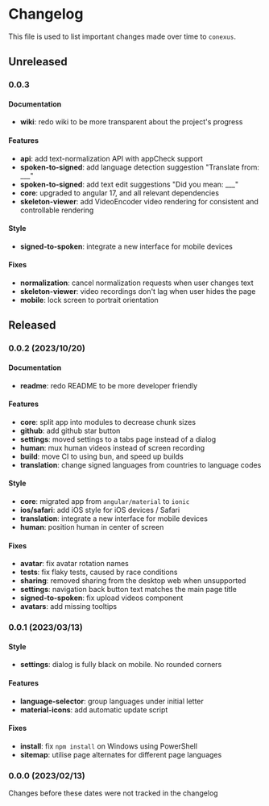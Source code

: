 # Changelog

This file is used to list important changes made over time to `conexus`.

## Unreleased

### 0.0.3

#### Documentation

- **wiki**: redo wiki to be more transparent about the project's progress

#### Features

- **api**: add text-normalization API with appCheck support
- **spoken-to-signed**: add language detection suggestion "Translate from: \_\_\_"
- **spoken-to-signed**: add text edit suggestions "Did you mean: \_\_\_"
- **core**: upgraded to angular 17, and all relevant dependencies
- **skeleton-viewer**: add VideoEncoder video rendering for consistent and controllable rendering

#### Style

- **signed-to-spoken**: integrate a new interface for mobile devices

#### Fixes

- **normalization**: cancel normalization requests when user changes text
- **skeleton-viewer**: video recordings don't lag when user hides the page
- **mobile**: lock screen to portrait orientation

## Released

### 0.0.2 (2023/10/20)

#### Documentation

- **readme**: redo README to be more developer friendly

#### Features

- **core**: split app into modules to decrease chunk sizes
- **github**: add github star button
- **settings**: moved settings to a tabs page instead of a dialog
- **human**: mux human videos instead of screen recording
- **build**: move CI to using bun, and speed up builds
- **translation**: change signed languages from countries to language codes

#### Style

- **core**: migrated app from `angular/material` to `ionic`
- **ios/safari**: add iOS style for iOS devices / Safari
- **translation**: integrate a new interface for mobile devices
- **human**: position human in center of screen

#### Fixes

- **avatar**: fix avatar rotation names
- **tests**: fix flaky tests, caused by race conditions
- **sharing**: removed sharing from the desktop web when unsupported
- **settings**: navigation back button text matches the main page title
- **signed-to-spoken**: fix upload videos component
- **avatars**: add missing tooltips

### 0.0.1 (2023/03/13)

#### Style

- **settings**: dialog is fully black on mobile. No rounded corners

#### Features

- **language-selector**: group languages under initial letter
- **material-icons**: add automatic update script

#### Fixes

- **install**: fix `npm install` on Windows using PowerShell
- **sitemap**: utilise page alternates for different page languages

### 0.0.0 (2023/02/13)

Changes before these dates were not tracked in the changelog
